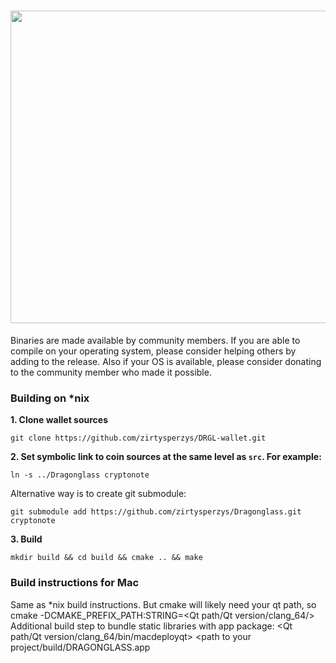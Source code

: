 <h1 align="center"><img title="The Long Night Is Coming" src="https://raw.githubusercontent.com/ZirtysPerzys/DRGL-wallet/master/src/images/splash.png" width="1800" height="500" ><img/></h1>

Binaries are made available by community members. If you are able to compile on your operating system, please consider helping others by adding to the release. Also if your OS is available, please consider donating to the community member who made it possible. 


### Building on *nix

**1. Clone wallet sources**

```
git clone https://github.com/zirtysperzys/DRGL-wallet.git
```

**2. Set symbolic link to coin sources at the same level as `src`. For example:**

```
ln -s ../Dragonglass cryptonote
```

Alternative way is to create git submodule:

```
git submodule add https://github.com/zirtysperzys/Dragonglass.git cryptonote
```

**3. Build**

```
mkdir build && cd build && cmake .. && make
```
### Build instructions for Mac
Same as *nix build instructions.  But cmake will likely need your qt path, so 
cmake -DCMAKE_PREFIX_PATH:STRING=<Qt path/Qt version/clang_64/> 
Additional build step to bundle static libraries with app package: <Qt path/Qt version/clang_64/bin/macdeployqt> <path to your project/build/DRAGONGLASS.app
